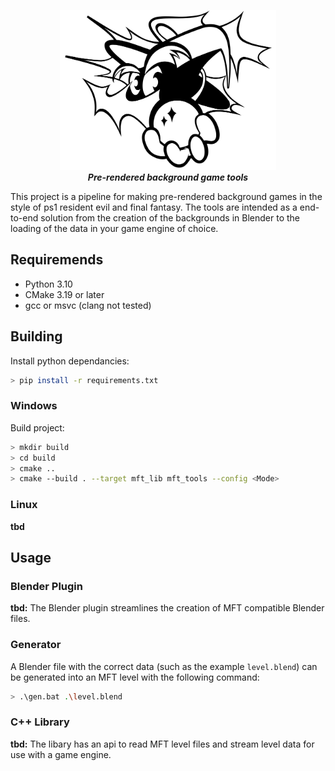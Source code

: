 <p align="center">
	<img src="docs/wizard.svg" height="256" alt="My Fantasy Tools logo">
	<br><em><b>Pre-rendered background game tools</b></em></br>
</p>

This project is a pipeline for making pre-rendered background games in the style of ps1 resident evil and final fantasy. The tools are intended as a end-to-end solution from the creation of the backgrounds in Blender to the loading of the data in your game engine of choice.

## Requiremends
- Python 3.10
- CMake 3.19 or later
- gcc or msvc (clang not tested)

## Building
Install python dependancies:
```bash
> pip install -r requirements.txt
```

### Windows
Build project:
```bash
> mkdir build 
> cd build 
> cmake ..
> cmake --build . --target mft_lib mft_tools --config <Mode>
```

### Linux
**tbd**

## Usage

### Blender Plugin
**tbd:** The Blender plugin streamlines the creation of MFT compatible Blender files.

### Generator
A Blender file with the correct data (such as the example `level.blend`) can be generated into an MFT level with the following command:
```bash
> .\gen.bat .\level.blend
```

### C++ Library
**tbd:** The libary has an api to read MFT level files and stream level data for use with a game engine.